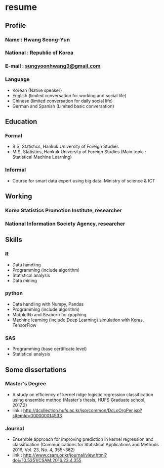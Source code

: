 # resume


## Profile

### Name : Hwang Seong-Yun
### National : Republic of Korea
### E-mail : sungyoonhwang3@gmail.com
### Language 
- Korean (Native speaker)
- English (limited conversation for working and social life)
- Chinese (limited conversation for daily social life) 
- German and Spanish (Limited basic conversation)


## Education

### Formal
- B.S, Statistics, Hankuk University of Foreign Studies 
- M.S, Statistics, Hankuk University of Foreign Studies (Main topic : Statistical Machine Learning) 
### Informal
- Course for smart data expert using big data, Ministry of science & ICT 


## Working

### Korea Statistics Promotion Institute, researcher 
### National Information Society Agency, researcher 


## Skills

### R
- Data handling
- Programming (include algorithm)
- Statistical analysis
- Data mining
### python
- Data handling with Numpy, Pandas
- Programming (include algorithm) 
- Matplotlib and Seaborn for graphing
- Machine learning (include Deep Learning) simulation with Keras, TensorFlow
### SAS
- Programming (base certificate level)
- Statistical analysis


## Some dissertations

### Master's Degree
- A study on efficiency of kernel ridge logistic regression classification using ensemble method (Master's thesis, HUFS Graduate school, 2017.2)
- link : http://dcollection.hufs.ac.kr/jsp/common/DcLoOrgPer.jsp?sItemId=000000014533
### Journal 
- Ensemble approach for improving prediction in kernel regression and classification (Communications for Statistical Applications and Methods 2016, Vol. 23, No. 4, 355~362)
- link : http://www.csam.or.kr/journal/view.html?doi=10.5351/CSAM.2016.23.4.355



